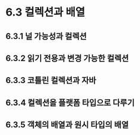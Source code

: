 # 6.3 컬렉션과 배열
## 6.3.1 널 가능성과 컬렉션
## 6.3.2 읽기 전용과 변경 가능한 컬렉션
## 6.3.3 코틀린 컬렉션과 자바
## 6.3.4 컬렉션을 플랫폼 타입으로 다루기
## 6.3.5 객체의 배열과 원시 타입의 배열
